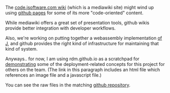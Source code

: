 The [code.jsoftware.com wiki](https://code.jsoftware.com/wiki/Wiki) (which is a mediawiki site) might wind up using [github pages](https://docs.github.com/en/pages/quickstart) for some of its more "code-oriented" content.

While mediawiki offers a great set of presentation tools, github wikis provide better integration with developer workflows.

Also, we're working on putting together a webassembly implementation [of J](https://github.com/joebo/j-emscripten-src), and github provides the right kind of infrastructure for maintaining that kind of system.

Anyways.. for now, I am using rdm.github.io as a scratchpad for [demonstrating](example.html) some of the deployment-related concepts for this project for others on the team. (The link in this paragraph includes an html file which references an image file and a javascript file.)

You can see the raw files in the matching [github repository](https://github.com/rdm/rdm.github.io).

